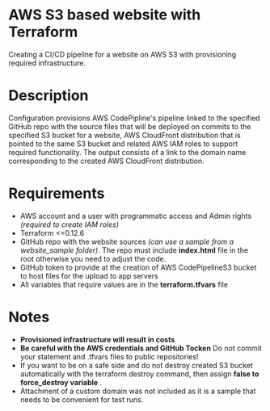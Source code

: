 # AWS S3 based website with Terraform 
Creating a CI/CD pipeline for a website on AWS S3 with provisioning required infrastructure.

# Description
Configuration provisions AWS CodePipline's pipeline linked to the specified GitHub repo with the source files that will be deployed on commits to the specified S3 bucket for a website, AWS CloudFront distribution that is pointed to the same S3 bucket and related AWS IAM roles to support required functionality. The output consists of a link to the domain name corresponding to the created AWS CloudFront distribution.  

# Requirements
* AWS account and a user with programmatic access and Admin rights _(required to create IAM roles)_
* Terraform <=0.12.6
* GitHub repo with the website sources  _(can use a sample from a website_sample folder)_. The repo must include __index.html__ file in the root otherwise you need to adjust the code.
* GitHub token to provide at the creation of AWS CodePipelineS3 bucket to host files for the upload to app servers
* All variables that require values are in the __terraform.tfvars__ file

# Notes
* __Provisioned infrastructure will result in costs__
* __Be careful with the AWS credentials and GitHub Tocken__ Do not commit your statement and .tfvars files to public repositories!  
* If you want to be on a safe side and do not destroy created S3 bucket automatically with the terraform destroy command, then assign  __false to force_destroy variable__ .
* Attachment of a custom domain was not included as it is a sample that needs to be convenient for test runs. 
